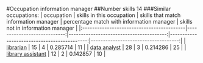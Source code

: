 #Occupation information manager
##Number skills 14
###Similar occupations:
| occupation                                |   skills in this occupation |   skills that match information manager |   percentage match with information manager |   skills not in information manager |
|:------------------------------------------|----------------------------:|----------------------------------------:|--------------------------------------------:|------------------------------------:|
| [librarian](librarian.md)                 |                          15 |                                       4 |                                    0.285714 |                                  11 |
| [data analyst](data_analyst.md)           |                          28 |                                       3 |                                    0.214286 |                                  25 |
| [library assistant](library_assistant.md) |                          12 |                                       2 |                                    0.142857 |                                  10 |
